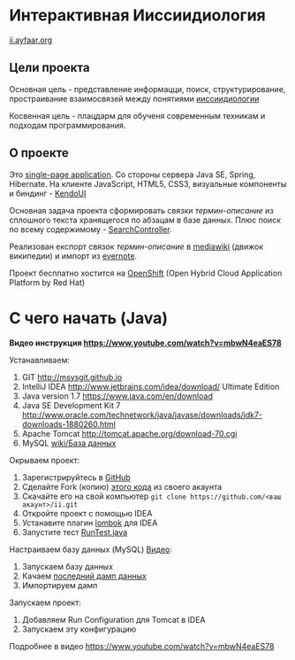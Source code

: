 Интерактивная Ииссиидиология
============================
[ii.ayfaar.org](http://ii.ayfaar.org)

Цели проекта
------------
Основная цель - представление информацци, поиск, структурирование, простраивание взаимосвязей между понятиями [ииссиидиологии](http://ru.science.wikia.com/wiki/%D0%98%D0%B8%D1%81%D1%81%D0%B8%D0%B8%D0%B4%D0%B8%D0%BE%D0%BB%D0%BE%D0%B3%D0%B8%D1%8F)

Косвенная цель - плацдарм для обученя современным техникам и подходам программирования.

О проекте
---------

Это [single-page application](http://en.wikipedia.org/wiki/Single-page_application). Со стороны сервера Java SE, Spring, Hibernate. На клиенте JavaScript, HTML5, CSS3, визуальные компоненты и биндинг - [KendoUI](www.kendoui.com)

Основная задача проекта сформировать связки *термин-описание* из сплошного текста хранящегося по абзацам в базе данных. Плюс поиск по всему содержимому - [SearchController](https://github.com/enginer/ii/blob/master/src/main/java/org/ayfaar/app/controllers/SearchController.java).

Реализован експорт связок *термин-описание* в [mediawiki](http://www.mediawiki.org) (движок википедии) и импорт из [evernote](https://www.evernote.com). 

Проект бесплатно хостится на [OpenShift](https://www.openshift.com/) (Open Hybrid Cloud Application Platform by Red Hat)

С чего начать (Java)
====================

**Видео инструкция https://www.youtube.com/watch?v=mbwN4eaES78**

Устанавливаем:

1.	GIT http://msysgit.github.io
2.	IntelliJ IDEA http://www.jetbrains.com/idea/download/ Ultimate Edition
3.	Java version 1.7 https://www.java.com/en/download
4.	Java SE Development Kit 7 http://www.oracle.com/technetwork/java/javase/downloads/jdk7-downloads-1880260.html
5.	Apache Tomcat http://tomcat.apache.org/download-70.cgi
6.	MySQL [wiki/База данных](https://github.com/devstarter/ii/wiki/%D0%91%D0%B0%D0%B7%D0%B0-%D0%B4%D0%B0%D0%BD%D0%BD%D1%8B%D1%85)

Окрываем проект:

1. Зарегистрируйтесь в [GitHub](https://github.com)
2. Сделайте Fork (копию) [этого кода](https://github.com/devstarter/ii) из своего акаунта
3. Скачайте его на свой компьютер `git clone https://github.com/<ваш акаунт>/ii.git`
4. Откройте проект с помощью IDEA
5. Устанавите плагин [lombok](http://plugins.jetbrains.com/plugin/6317) для IDEA
6. Запустите тест [RunTest.java](https://github.com/devstarter/ii/blob/master/src/test/java/RunTest.java)

Настраиваем базу данных (MySQL) [Видео](https://www.youtube.com/watch?v=l-ZGmR98d-4): 

1. Запускаем базу данных
2. Качаем [последний дамп данных](https://github.com/devstarter/ii/tree/master/db)
3. Импортируем дамп

Запускаем проект:

1. Добавляем Run Configuration для Tomcat в IDEA
2. Запускаем эту конфигурацию

Подробнее в видео https://www.youtube.com/watch?v=mbwN4eaES78
